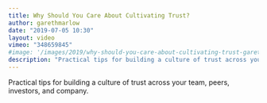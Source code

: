```yaml
---
title: Why Should You Care About Cultivating Trust?
author: garethmarlow
date: "2019-07-05 10:30"
layout: video
vimeo: "348659845"
#image: '/images/2019/why-should-you-care-about-cultivating-trust-gareth-marlow.jpg'
description: "Practical tips for building a culture of trust across your team, peers, investors, and company."
---
```


Practical tips for building a culture of trust across your team, peers, investors, and company.
